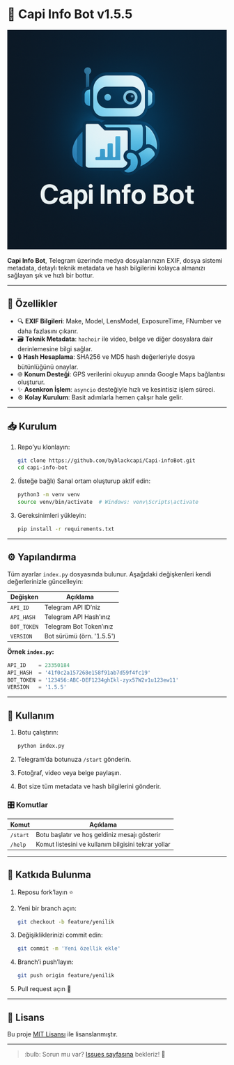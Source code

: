 # 🚀 Capi Info Bot v1.5.5

![Capi Info Bot Logo](https://raw.githubusercontent.com/byblackcapi/Capi-infoBot/main/infobot.png)

**Capi Info Bot**, Telegram üzerinde medya dosyalarınızın EXIF, dosya sistemi metadata, detaylı teknik metadata ve hash bilgilerini kolayca almanızı sağlayan şık ve hızlı bir bottur.

---

## 📌 Özellikler

* 🔍 **EXIF Bilgileri**: Make, Model, LensModel, ExposureTime, FNumber ve daha fazlasını çıkarır.
* 🗃️ **Teknik Metadata**: `hachoir` ile video, belge ve diğer dosyalara dair derinlemesine bilgi sağlar.
* 🔒 **Hash Hesaplama**: SHA256 ve MD5 hash değerleriyle dosya bütünlüğünü onaylar.
* 🌐 **Konum Desteği**: GPS verilerini okuyup anında Google Maps bağlantısı oluşturur.
* ✨ **Asenkron İşlem**: `asyncio` desteğiyle hızlı ve kesintisiz işlem süreci.
* ⚙️ **Kolay Kurulum**: Basit adımlarla hemen çalışır hale gelir.

---

## 📥 Kurulum

1. Repo’yu klonlayın:

   ```bash
   git clone https://github.com/byblackcapi/Capi-infoBot.git
   cd capi-info-bot
   ```
2. (İsteğe bağlı) Sanal ortam oluşturup aktif edin:

   ```bash
   python3 -m venv venv
   source venv/bin/activate  # Windows: venv\Scripts\activate
   ```
3. Gereksinimleri yükleyin:

   ```bash
   pip install -r requirements.txt
   ```

---

## ⚙️ Yapılandırma

Tüm ayarlar `index.py` dosyasında bulunur. Aşağıdaki değişkenleri kendi değerlerinizle güncelleyin:

| Değişken    | Açıklama                  |
| ----------- | ------------------------- |
| `API_ID`    | Telegram API ID’niz       |
| `API_HASH`  | Telegram API Hash’ınız    |
| `BOT_TOKEN` | Telegram Bot Token’ınız   |
| `VERSION`   | Bot sürümü (örn. '1.5.5') |

**Örnek `index.py`:**

```python
API_ID    = 23350184
API_HASH  = '41f0c2a157268e158f91ab7d59f4fc19'
BOT_TOKEN = '123456:ABC-DEF1234ghIkl-zyx57W2v1u123ew11'
VERSION   = '1.5.5'
```

---

## 🚀 Kullanım

1. Botu çalıştırın:

   ```bash
   python index.py
   ```
2. Telegram’da botunuza `/start` gönderin.
3. Fotoğraf, video veya belge paylaşın.
4. Bot size tüm metadata ve hash bilgilerini gönderir.

### 🎛️ Komutlar

| Komut    | Açıklama                                            |
| -------- | --------------------------------------------------- |
| `/start` | Botu başlatır ve hoş geldiniz mesajı gösterir       |
| `/help`  | Komut listesini ve kullanım bilgisini tekrar yollar |

---

## 🤝 Katkıda Bulunma

1. Reposu fork’layın ⭐️
2. Yeni bir branch açın:

   ```bash
   git checkout -b feature/yenilik
   ```
3. Değişikliklerinizi commit edin:

   ```bash
   git commit -m 'Yeni özellik ekle'
   ```
4. Branch’i push’layın:

   ```bash
   git push origin feature/yenilik
   ```
5. Pull request açın 📣

---

## 📄 Lisans

Bu proje [MIT Lisansı](LICENSE) ile lisanslanmıştır.

---

> \:bulb: Sorun mu var? [Issues sayfasına](https://github.com/byblackcapi/capi-info-bot/issues) bekleriz! 🎉
